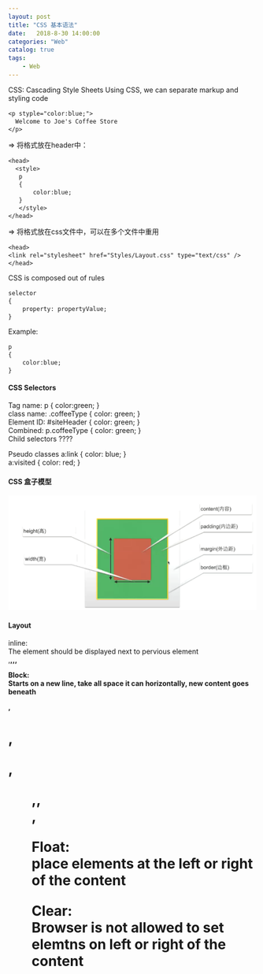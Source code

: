 ```yaml
---                      
layout: post                      
title: "CSS 基本语法"                      
date:   2018-8-30 14:00:00                       
categories: "Web"                      
catalog: true                      
tags:                       
    - Web                      
---            
```

    
CSS: Cascading Style Sheets
  Using CSS, we can separate markup and styling code

	<p styple="color:blue;">
	  Welcome to Joe's Coffee Store
	</p>

=> 
将格式放在header中：

	<head>
	  <style>
	   p
	   {
		   color:blue;
	   }
	   </style>
	</head>

=>
将格式放在css文件中，可以在多个文件中重用

	<head>
	<link rel="stylesheet" href="Styles/Layout.css" type="text/css" />
	</head>

CSS is composed out of rules

	selector
	{
		property: propertyValue;
	}

Example:

	p
	{
		color:blue;
	}

#### CSS Selectors

Tag name:    p { color:green; }   
class name:	.coffeeType { color: green; }    
Element ID:	#siteHeader { color: green; }    
Combined:   p.coffeeType { color: green; }    
Child selectors   ????    

Pseudo classes		a:link { color: blue; }    
					a:visited { color: red; }


#### CSS 盒子模型

![image](https://github.com/kerwenzhang/kerwenzhang.github.io/blob/master/_posts/image/css_box.png?raw=true)


#### Layout

inline:  
The element should be displayed next to pervious element    
<span>,<b>,<td>,<a>, <img>  

Block:  
Starts on a new line, take all space it can horizontally, new content goes beneath  
<div>,<h1>,<p>,<ul>,<table>,<section>,<article>  

Float:  
place elements at the left or right of the content   

Clear:  
Browser is not allowed to set elemtns on left or right of the content  


